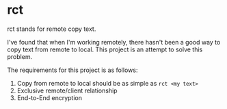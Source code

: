 # rct

rct stands for remote copy text.

I've found that when I'm working remotely, there hasn't been a good way to copy text from remote to local.
This project is an attempt to solve this problem.

The requirements for this project is as follows:

1. Copy from remote to local should be as simple as `rct <my text>`
2. Exclusive remote/client relationship
3. End-to-End encryption
